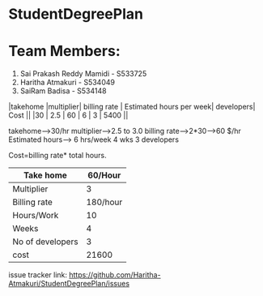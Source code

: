 # StudentDegreePlan
# Team Members:
1. Sai Prakash Reddy Mamidi - S533725
2. Haritha Atmakuri - S534049
3. SaiRam Badisa - S534148

|takehome |multiplier| billing rate | Estimated hours per week| developers| Cost || |30 | 2.5 | 60 | 6 | 3 | 5400 ||

takehome-->30/hr multiplier-->2.5 to 3.0 billing rate-->2*30-->60 $/hr Estimated hours--> 6 hrs/week 4 wks 3 developers

Cost=billing rate* total hours.


| Take home        | 60/Hour  |
|------------------|----------|
| Multiplier       | 3        |
| Billing rate     | 180/hour |
| Hours/Work       | 10       |
| Weeks            | 4        |
| No of developers | 3        |
| cost             | 21600    |


issue tracker link: https://github.com/Haritha-Atmakuri/StudentDegreePlan/issues
